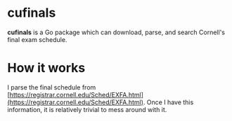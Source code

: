 # cufinals

**cufinals** is a Go package which can download, parse, and search Cornell's final exam schedule.

# How it works

I parse the final schedule from [https://registrar.cornell.edu/Sched/EXFA.html](https://registrar.cornell.edu/Sched/EXFA.html). Once I have this information, it is relatively trivial to mess around with it.
